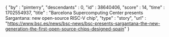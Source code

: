 {
  "by" : "pimterry",
  "descendants" : 0,
  "id" : 38640406,
  "score" : 14,
  "time" : 1702554937,
  "title" : "Barcelona Supercomputing Center presents Sargantana: new open-source RISC-V chip",
  "type" : "story",
  "url" : "https://www.bsc.es/news/bsc-news/bsc-presents-sargantana-the-new-generation-the-first-open-source-chips-designed-spain"
}
